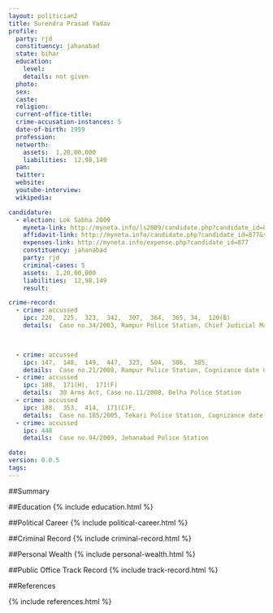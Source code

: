 ```yaml
---
layout: politician2
title: Surendra Prasad Yadav
profile: 
  party: rjd
  constituency: jahanabad
  state: bihar
  education: 
    level: 
    details: not given
  photo: 
  sex: 
  caste: 
  religion: 
  current-office-title: 
  crime-accusation-instances: 5
  date-of-birth: 1959
  profession: 
  networth: 
    assets:  1,20,00,000
    liabilities:  12,98,149
  pan: 
  twitter: 
  website: 
  youtube-interview: 
  wikipedia: 

candidature: 
  - election: Lok Sabha 2009
    myneta-link: http://myneta.info/ls2009/candidate.php?candidate_id=877
    affidavit-link: http://myneta.info/candidate.php?candidate_id=877&scan=original
    expenses-link: http://myneta.info/expense.php?candidate_id=877
    constituency: jahanabad 
    party: rjd
    criminal-cases: 5
    assets:  1,20,00,000
    liabilities:  12,98,149
    result:  

crime-record: 
  - crime: accussed
    ipc: 220,  225,  323,  342,  307,  364,  365, 34,  120(B)
    details:  Case no.34/2003, Rampur Police Station, Chief Judicial Magistrate Gaya, Cognizance date 01-09-2003


  
  - crime: accussed
    ipc: 147,  148,  149,  447,  323,  504,  506,  385,
    details:  Case no.21/2008, Rampur Police Station, Cognizance date 07-02-2009, Chief Judicial Magistrate Gaya,  
  - crime: accussed
    ipc: 188,  171(H),  171(F)
    details:  30 Arms Act, Case no.11/2008, Delha Police Station  
  - crime: accussed
    ipc: 188,  353,  414,  171(C)F,
    details:  Case no.185/2005, Tekari Police Station, Cognizance date 18-11-2005, A.C.J.M. Gaya  
  - crime: accussed
    ipc: 448
    details:  Case no.94/2009, Jehanabad Police Station  

date: 
version: 0.0.5
tags: 
---
```

##Summary


##Education
{% include education.html %}


##Political Career
{% include political-career.html %}


##Criminal Record
{% include criminal-record.html %}


##Personal Wealth
{% include personal-wealth.html %}


##Public Office Track Record
{% include track-record.html %}


##References


{% include references.html %}
